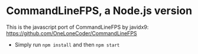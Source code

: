 # CommandLineFPS, a Node.js version

This is the javascript port of CommandLineFPS by javidx9: https://github.com/OneLoneCoder/CommandLineFPS

* Simply run ```npm install``` and then ```npm start```
